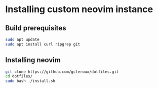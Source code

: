 # Installing custom neovim instance

## Build prerequisites

```bash
sudo apt update
sudo apt install curl ripgrep git
```

## Installing neovim

```bash
git clone https://github.com/gcleroux/dotfiles.git
cd dotfiles/
sudo bash ./install.sh
```
